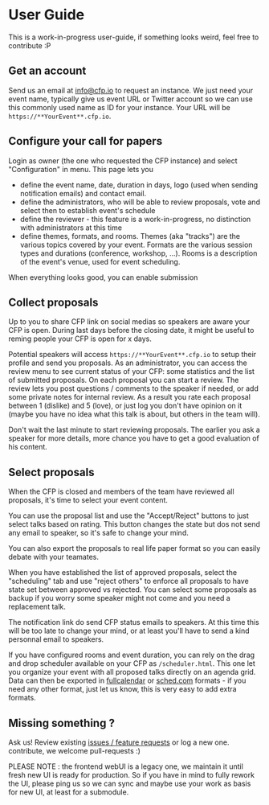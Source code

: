 # User Guide

This is a work-in-progress user-guide, if something looks weird, feel free to contribute :P

## Get an account

Send us an email at [info@cfp.io](mailto:info@cfp.io) to request an instance. We just need your event name, typically give us event URL
or Twitter account so we can use this commonly used name as ID for your instance. Your URL will be `https://**YourEvent**.cfp.io`.

## Configure your call for papers

Login as owner (the one who requested the CFP instance) and select "Configuration" in menu. This page lets you

- define the event name, date, duration in days, logo (used when sending notification emails) and contact email.
- define the administrators, who will be able to review proposals, vote and select then to establish event's schedule
- define the reviewer - this feature is a work-in-progress, no distinction with administrators at this time
- define themes, formats, and rooms. Themes (aka "tracks") are the various topics covered by your event. Formats are the various session types and durations (conference, workshop, ...). Rooms is a description of the event's venue, used for event scheduling.

When everything looks good, you can enable submission

## Collect proposals

Up to you to share CFP link on social medias so speakers are aware your CFP is open. During last days before the closing date,
it might be useful to reming people your CFP is open for x days.

Potential speakers will access `https://**YourEvent**.cfp.io` to setup their profile and send you proposals.
As an administrator, you can access the review menu to see current status of your CFP: some statistics and the list of submitted proposals.
On each proposal you can start a review. The review lets you post questions / comments to the speaker if needed, or add some private notes
for internal review. As a result you rate each proposal between 1 (dislike) and 5 (love), or just log you don't have opinion on it
(maybe you have no idea what this talk is about, but others in the team will).

Don't wait the last minute to start reviewing proposals. The earlier you ask a speaker for more details, more chance you have to get a good
evaluation of his content.

## Select proposals

When the CFP is closed and members of the team have reviewed all proposals, it's time to select your event content.

You can use the proposal list and use the "Accept/Reject" buttons to just select talks based on rating. This button changes the state but
dos not send any email to speaker, so it's safe to change your mind.

You can also export the proposals to real life paper format so you can easily debate with your teamates.

When you have established the list of approved proposals, select the "scheduling" tab and use "reject others" to enforce all proposals to have
state set between approved vs rejected. You can select some proposals as backup if you worry some speaker might not come and you need a
replacement talk.

The notification link do send CFP status emails to speakers. At this time this will be too late to change your mind, or at least you'll have
to send a kind personnal email to speakers.

If you have configured rooms and event duration, you can rely on the drag and drop scheduler available on your CFP as `/scheduler.html`.
This one let you organize your event with all proposed talks directly on an agenda grid. Data can then be exported in
[fullcalendar](https://fullcalendar.io/) or [sched.com](https://sched.com/) formats - if you need any other format, just let us know, this is
very easy to add extra formats.

## Missing something ?

Ask us!
Review existing [issues / feature requests](https://github.com/cfpio/callForPapers/issues) or log a new one.
contribute, we welcome pull-requests :)

PLEASE NOTE : the frontend webUI is a legacy one, we maintain it until fresh new UI is ready for production.
So if you have in mind to fully rework the UI, please ping us so we can sync and maybe use your work as basis for new UI, at least
for a submodule.
